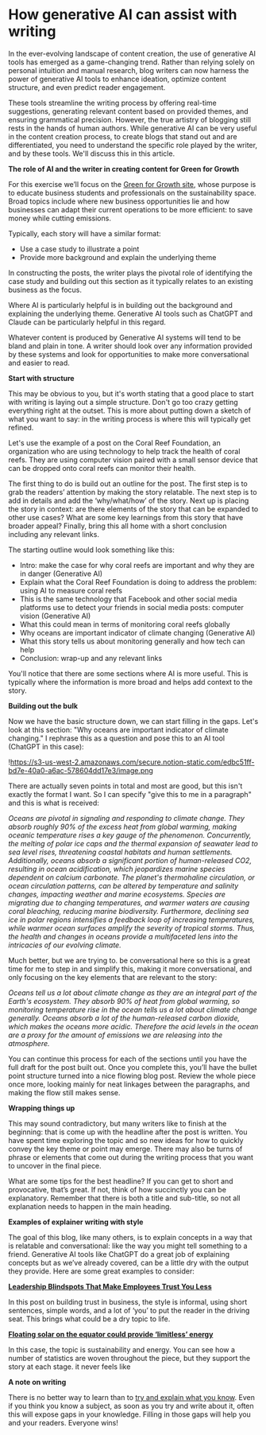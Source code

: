 # **How generative AI can assist with writing**

In the ever-evolving landscape of content creation, the use of generative AI tools has emerged as a game-changing trend. Rather than relying solely on personal intuition and manual research, blog writers can now harness the power of generative AI tools to enhance ideation, optimize content structure, and even predict reader engagement.

These tools streamline the writing process by offering real-time suggestions, generating relevant content based on provided themes, and ensuring grammatical precision. However, the true artistry of blogging still rests in the hands of human authors. While generative AI can be very useful in the content creation process, to create blogs that stand out and are differentiated, you need to understand the specific role played by the writer, and by these tools. We'll discuss this in this article.

**The role of AI and the writer in creating content for Green for Growth**

For this exercise we’ll focus on the [Green for Growth site](https://medium.com/greenforgrowth), whose purpose is to educate business students and professionals on the sustainability space. Broad topics include where new business opportunities lie and how businesses can adapt their current operations to be more efficient: to save money while cutting emissions.

Typically, each story will have a similar format:

- Use a case study to illustrate a point
- Provide more background and explain the underlying theme

In constructing the posts, the writer plays the pivotal role of identifying the case study and building out this section as it typically relates to an existing business as the focus.

Where AI is particularly helpful is in building out the background and explaining the underlying theme. Generative AI tools such as ChatGPT and Claude can be particularly helpful in this regard.

Whatever content is produced by Generative AI systems will tend to be bland and plain in tone. A writer should look over any information provided by these systems and look for opportunities to make more conversational and easier to read.

**Start with structure**

This may be obvious to you, but it's worth stating that a good place to start with writing is laying out a simple structure. Don't go too crazy getting everything right at the outset. This is more about putting down a sketch of what you want to say: in the writing process is where this will typically get refined.

Let's use the example of a post on the Coral Reef Foundation, an organization who are using technology to help track the health of coral reefs. They are using computer vision paired with a small sensor device that can be dropped onto coral reefs can monitor their health. 

The first thing to do is build out an outline for the post. The first step is to grab the readers’ attention by making the story relatable. The next step is to add in details and add the ‘why/what/how’ of the story. Next up is placing the story in context: are there elements of the story that can be expanded to other use cases? What are some key learnings from this story that have broader appeal? Finally, bring this all home with a short conclusion including any relevant links. 

The starting outline would look something like this:

- Intro: make the case for why coral reefs are important and why they are in danger (Generative AI)
- Explain what the Coral Reef Foundation is doing to address the problem: using AI to measure coral reefs
- This is the same technology that Facebook and other social media platforms use to detect your friends in social media posts: computer vision (Generative AI)
- What this could mean in terms of monitoring coral reefs globally
- Why oceans are important indicator of climate changing (Generative AI)
- What this story tells us about monitoring generally and how tech can help
- Conclusion: wrap-up and any relevant links

You'll notice that there are some sections where AI is more useful. This is typically where the information is more broad and helps add context to the story.

**Building out the bulk**

Now we have the basic structure down, we can start filling in the gaps. Let's look at this section: "Why oceans are important indicator of climate changing." I rephrase this as a question and pose this to an AI tool (ChatGPT in this case):

!https://s3-us-west-2.amazonaws.com/secure.notion-static.com/edbc51ff-bd7e-40a0-a6ac-578604dd17e3/image.png

There are actually seven points in total and most are good, but this isn't exactly the format I want. So I can specify "give this to me in a paragraph" and this is what is received:

*Oceans are pivotal in signaling and responding to climate change. They absorb roughly 90% of the excess heat from global warming, making oceanic temperature rises a key gauge of the phenomenon. Concurrently, the melting of polar ice caps and the thermal expansion of seawater lead to sea level rises, threatening coastal habitats and human settlements. Additionally, oceans absorb a significant portion of human-released CO2, resulting in ocean acidification, which jeopardizes marine species dependent on calcium carbonate. The planet's thermohaline circulation, or ocean circulation patterns, can be altered by temperature and salinity changes, impacting weather and marine ecosystems. Species are migrating due to changing temperatures, and warmer waters are causing coral bleaching, reducing marine biodiversity. Furthermore, declining sea ice in polar regions intensifies a feedback loop of increasing temperatures, while warmer ocean surfaces amplify the severity of tropical storms. Thus, the health and changes in oceans provide a multifaceted lens into the intricacies of our evolving climate.*

Much better, but we are trying to. be conversational here so this is a great time for me to step in and simplify this, making it more conversational, and only focusing on the key elements that are relevant to the story:

*Oceans tell us a lot about climate change as they are an integral part of the Earth's ecosystem. They absorb 90% of heat from global warming, so monitoring temperature rise in the ocean tells us a lot about climate change generally. Oceans absorb a lot of the human-released carbon dioxide, which makes the oceans more acidic. Therefore the acid levels in the ocean are a proxy for the amount of emissions we are releasing into the atmosphere.*

You can continue this process for each of the sections until you have the full draft for the post built out. Once you complete this, you’ll have the bullet point structure turned into a nice flowing blog post. Review the whole piece once more, looking mainly for neat linkages between the paragraphs, and making the flow still makes sense. 

**Wrapping things up**

This may sound contradictory, but many writers like to finish at the beginning: that is come up with the headline after the post is written. You have spent time exploring the topic and so new ideas for how to quickly convey the key theme or point may emerge. There may also be turns of phrase or elements that come out during the writing process that you want to uncover in the final piece. 

What are some tips for the best headline? If you can get to short and provocative, that’s great. If not, think of how succinctly you can be explanatory. Remember that there is both a title and sub-title, so not all explanation needs to happen in the main heading. 

**Examples of explainer writing with style**

The goal of this blog, like many others, is to explain concepts in a way that is relatable and conversational: like the way you might tell something to a friend. Generative AI tools like ChatGPT do a great job of explaining concepts but as we’ve already covered, can be a little dry with the output they provide. Here are some great examples to consider: 

[**Leadership Blindspots That Make Employees Trust You Less**](https://www.notion.so/f09170d6b4fc445caa1a1884ed21b94f?pvs=21)

In this post on building trust in business, the style is informal, using short sentences, simple words, and a lot of ‘you’ to put the reader in the driving seat. This brings what could be a dry topic to life. 

****[Floating solar on the equator could provide ‘limitless’ energy](https://electrek.co/2023/08/10/floating-solar-equator/)****

In this case, the topic is sustainability and energy. You can see how a number of statistics are woven throughout the piece, but they support the story at each stage.  it never feels like 

**A note on writing** 

There is no better way to learn than to [try and explain what you know](https://addyosmani.com/blog/write-learn/). Even if you think you know a subject, as soon as you try and write about it, often this will expose gaps in your knowledge. Filling in those gaps will help you and your readers. Everyone wins!
